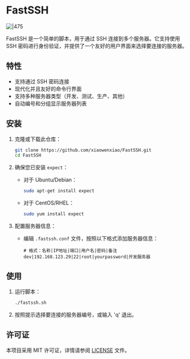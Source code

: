 # FastSSH

![|475](https://bucket.ryanfight.org/images/file-20241225170249607.png)

FastSSH 是一个简单的脚本，用于通过 SSH 连接到多个服务器。它支持使用 SSH 密码进行身份验证，并提供了一个友好的用户界面来选择要连接的服务器。

## 特性

- 支持通过 SSH 密码连接
- 现代化并且友好的命令行界面
- 支持多种服务器类型（开发、测试、生产、其他）
- 自动编号和分组显示服务器列表

## 安装

1. 克隆或下载此仓库：

   ```bash
   git clone https://github.com/xiaowenxiao/FastSSH.git
   cd FastSSH
   ```

2. 确保您已安装 `expect`：

   - 对于 Ubuntu/Debian：
     ```bash
     sudo apt-get install expect
     ```
   - 对于 CentOS/RHEL：
     ```bash
     sudo yum install expect
     ```

3. 配置服务器信息：
   - 编辑 `.fastssh.conf` 文件，按照以下格式添加服务器信息：
     ```
     # 格式：名称|IP地址|端口|用户名|密码|备注
     dev|192.168.123.29|22|root|yourpassword|开发服务器
     ```

## 使用

1. 运行脚本：

   ```bash
   ./fastssh.sh
   ```

2. 按照提示选择要连接的服务器编号，或输入 'q' 退出。

## 许可证

本项目采用 MIT 许可证，详情请参阅 [LICENSE](LICENSE.md) 文件。
